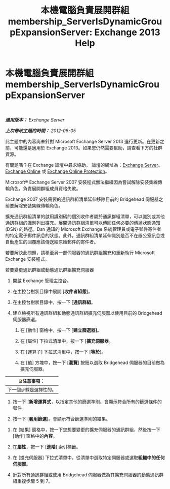 ﻿---
title: '本機電腦負責展開群組 membership_ServerIsDynamicGroupExpansionServer: Exchange 2013 Help'
TOCTitle: 本機電腦負責展開群組 membership_ServerIsDynamicGroupExpansionServer
ms:assetid: f6fdd8e1-fda1-45be-b8a2-0d356dbe7d83
ms:mtpsurl: https://technet.microsoft.com/zh-tw/library/ms.exch.setupreadiness.serverisdynamicgroupexpansionserver(v=EXCHG.150)
ms:contentKeyID: 50474613
ms.date: 05/21/2018
mtps_version: v=EXCHG.150
ms.translationtype: MT
---

# 本機電腦負責展開群組 membership\_ServerIsDynamicGroupExpansionServer

 

_**適用版本：** Exchange Server_

_**上次修改主題的時間：** 2012-06-05_

此主題中的內容尚未針對 Microsoft Exchange Server 2013 進行更新。在更新之前，可能還是適用於 Exchange 2013。如果您仍然需要幫助，請查看下方的社群資源。

有問題嗎？在 Exchange 論壇中尋求協助。 論壇的網址為：[Exchange Server](https://go.microsoft.com/fwlink/p/?linkid=60612)、 [Exchange Online](https://go.microsoft.com/fwlink/p/?linkid=267542) 或 [Exchange Online Protection](https://go.microsoft.com/fwlink/p/?linkid=285351)。

Microsoft® Exchange Server 2007 安裝程式無法繼續因為嘗試解除安裝集線傳輸角色，負責展開群組成員資格失敗。

Exchange 2007 安裝需要的通訊群組清單延伸移除目前的 Bridgehead 伺服器之前要解除安裝集線傳輸角色。

擴充通訊群組清單的啟用識別碼的個別收件者屬於通訊群組清單，可以識別或其他通訊群組的識別列出擴充。展開通訊群組清單可以傳回任何必要的傳遞狀態通知 (DSN) 的路徑。Dsn 通知的 Microsoft Exchange 系統管理員或電子郵件寄件者的特定電子郵件訊息的狀態。此外，通訊群組清單延伸識別是否不在辦公室訊息或自動產生的回覆應該傳送給原始郵件的寄件者。

若要解決此問題，請移至另一部伺服器的通訊群組擴充和重新執行 Microsoft Exchange 安裝程式。

若要變更通訊群組或動態通訊群組擴充伺服器

1.  開啟 Exchange 管理主控台。

2.  在主控台樹狀目錄中展開 \[**收件者組態**\]。

3.  在主控台樹狀目錄中，按一下 \[**通訊群組**。

4.  建立檢視所有通訊群組和動態通訊群組擴充伺服器以使用目前的 Bridgehead 伺服器篩選。
    
    1.  在 \[動作\] 窗格中，按一下 \[**建立篩選器\]**。
    
    2.  在 \[屬性\] 下拉式清單中，按一下 \[**擴充伺服器**。
    
    3.  在 \[運算子\] 下拉式清單中，按一下 \[**等於**\]。
    
    4.  在 \[值\] 方塊中，按一下 \[**瀏覽**\] 按鈕以選取 Bridgehead 伺服器的目前做為擴充伺服器。

<table>
<thead>
<tr class="header">
<th><img src="images/Bb124558.note(EXCHG.150).gif" title="注意事項" alt="注意事項" />注意事項：</th>
</tr>
</thead>
<tbody>
<tr class="odd">
<td>下一個步驟是選擇性的。</td>
</tr>
</tbody>
</table>


1.  按一下 \[**新增運算式**，以指定其他的篩選準則。會顯示符合所有的篩選條件的郵件。

2.  按一下 \[**套用篩選**\]。會顯示符合篩選準則的結果。

<!-- end list -->

1.  在 \[結果\] 窗格中，按一下您想要變更的擴充伺服器的通訊群組，然後按一下 \[動作\] 窗格中的**內容**。

2.  在**屬性**，按一下 \[**進階**\] 索引標籤。

3.  在 \[擴充伺服器\] 下拉式清單中，從清單中選取特定伺服器或選取**組織中的任何伺服器**。

4.  針對所有通訊群組或使用 Bridgehead 伺服器做為其擴充伺服器的動態通訊群組重複步驟 5 到 7。

